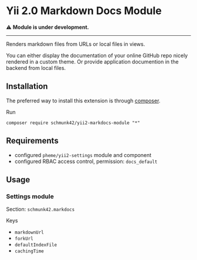Yii 2.0 Markdown Docs Module
============================

:warning: **Module is under development.**

------

Renders markdown files from URLs or local files in views.

You can either display the documentation of your online GitHub repo nicely rendered in a custom theme. Or provide application documention in the backend from local files.

Installation
------------

The preferred way to install this extension is through [composer](http://getcomposer.org/download/).

Run

```
composer require schmunk42/yii2-markdocs-module "*"
```


Requirements
------------

- configured `pheme/yii2-settings` module and component
- configured RBAC access control, permission: `docs_default`

Usage
-----

### Settings module

Section: `schmunk42.markdocs`

Keys

- `markdownUrl`
- `forkUrl`
- `defaultIndexFile`
- `cachingTime`